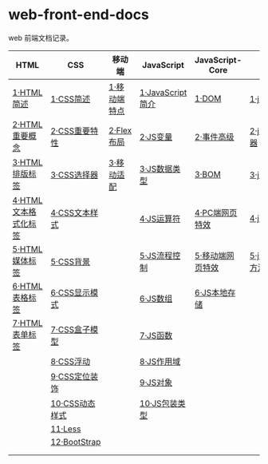# web-front-end-docs

web 前端文档记录。



| HTML                                                        | CSS                                            | 移动端                                        | JavaScript                                             | JavaScript-Core                                        | jQuery                                                   | AJAX                                                   |
| ----------------------------------------------------------- | ---------------------------------------------- | --------------------------------------------- | ------------------------------------------------------ | ------------------------------------------------------ | -------------------------------------------------------- | ------------------------------------------------------ |
| [1·HTML简述](./docs/html/1·HTML简述.md)                     | [1·CSS简述](./docs/css/1·CSS简述.md)           | [1·移动端特点](./docs/mobile/1·移动端特点.md) | [1·JavaScript简介](./docs/js/base/1·JavaScript简介.md) | [1·DOM](./docs/js/core/1·DOM.md)                       | [1·jQuery简介](docs/js/jquery/1·jQuery简介.md)           | [1·AJAX概念及应用](./docs/js/ajax/1·AJAX概念及应用.md) |
| [2·HTML重要概念](./docs/html/2·HTML重要概念.md)             | [2·CSS重要特性](./docs/css/2·CSS重要特性.md)   | [2·Flex布局](./docs/mobile/2·Flex布局.md)     | [2·JS变量](./docs/js/base/2·JS变量.md)                 | [2·事件高级](./docs/js/core/2·事件高级.md)             | [2·jQuery选择器](docs/js/jquery/2·jQuery选择器.md)       | [2·模板引擎](./docs/js/ajax/2·模板引擎.md)             |
| [3·HTML排版标签](./docs/html/3·HTML排版标签.md)             | [3·CSS选择器](./docs/css/3·CSS选择器.md)       | [3·移动适配](./docs/mobile/3·移动适配.md)     | [3·JS数据类型](./docs/js/base/3·JS数据类型.md)         | [3·BOM](./docs/js/core/3·BOM.md)                       | [3·jQuery样式](docs/js/jquery/3·jQuery样式.md)           | [3·AJAX加强](./docs/js/ajax/3·AJAX加强.md)             |
| [4·HTML文本格式化标签](./docs/html/4·HTML文本格式化标签.md) | [4·CSS文本样式](./docs/css/4·CSS文本样式.md)   |                                               | [4·JS运算符](./docs/js/base/4·JS运算符.md)             | [4·PC端网页特效](./docs/js/core/4·PC端网页特效.md)     | [4·jQueryDOM](./docs/js/jquery/4·jQueryDOM.md)           | [4·跨域与JSONP](./docs/js/ajax/4·跨域与JSONP.md)       |
| [5·HTML媒体标签](./docs/html/5·HTML媒体标签.md)             | [5·CSS背景](./docs/css/5·CSS背景.md)           |                                               | [5·JS流程控制](./docs/js/base/5·JS流程控制.md)         | [5·移动端网页特效](./docs/js/core/5·移动端网页特效.md) | [5·jQuery其他方法](./docs/js/jquery/5·jQuery其他方法.md) |                                                        |
| [6·HTML表格标签](./docs/html/6·HTML表格标签.md)             | [6·CSS显示模式](./docs/css/6·CSS显示模式.md)   |                                               | [6·JS数组](./docs/js/base/6·JS数组.md)                 | [6·JS本地存储](./docs/js/core/6·JS本地存储.md)         |                                                          |                                                        |
| [7·HTML表单标签](./docs/html/7·HTML表单标签.md)             | [7·CSS盒子模型](./docs/css/7·CSS盒子模型.md)   |                                               | [7·JS函数](./docs/js/base/7·JS函数.md)                 |                                                        |                                                          |                                                        |
|                                                             | [8·CSS浮动](./docs/css/8·CSS浮动.md)           |                                               | [8·JS作用域](./docs/js/base/8·JS作用域.md)             |                                                        |                                                          |                                                        |
|                                                             | [9·CSS定位装饰](./docs/css/9·CSS定位装饰.md)   |                                               | [9·JS对象](./docs/js/base/9·JS对象.md)                 |                                                        |                                                          |                                                        |
|                                                             | [10·CSS动态样式](./docs/css/10·CSS动态样式.md) |                                               | [10·JS包装类型](./docs/js/base/10·JS包装类型.md)       |                                                        |                                                          |                                                        |
|                                                             | [11·Less](./docs/css/11·Less.md)               |                                               |                                                        |                                                        |                                                          |                                                        |
|                                                             | [12·BootStrap](./docs/css/12·BootStrap.md)     |                                               |                                                        |                                                        |                                                          |                                                        |
|                                                             |                                                |                                               |                                                        |                                                        |                                                          |                                                        |
|                                                             |                                                |                                               |                                                        |                                                        |                                                          |                                                        |
